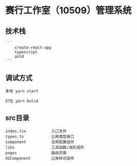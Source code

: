 # 赛行工作室（10509）管理系统

## 技术栈
    ```
        create-react-app
        typescript
        antd
    ```
## 调试方式
    本地 yarn start

    打包 yarn bulid

## src目录
    index.tsx           入口文件
    types.ts            公用类型接口
    component           全局配置组件
    libs                工具函数/高阶组件
    pages               路由页面
    UIComponent         公用样式组件